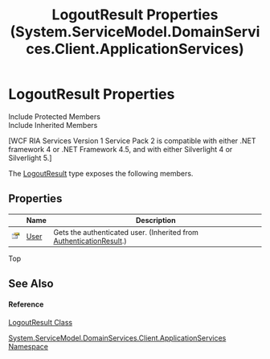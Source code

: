 ﻿---
title: LogoutResult Properties (System.ServiceModel.DomainServices.Client.ApplicationServices)
TOCTitle: LogoutResult Properties
ms:assetid: Properties.T:System.ServiceModel.DomainServices.Client.ApplicationServices.LogoutResult
ms:mtpsurl: https://msdn.microsoft.com/en-us/library/system.servicemodel.domainservices.client.applicationservices.logoutresult_properties(v=VS.91)
ms:contentKeyID: 28899062
ms.date: 01/27/2012
mtps_version: v=VS.91
---

# LogoutResult Properties

Include Protected Members  
Include Inherited Members  

\[WCF RIA Services Version 1 Service Pack 2 is compatible with either .NET framework 4 or .NET Framework 4.5, and with either Silverlight 4 or Silverlight 5.\]

The [LogoutResult](ff457851\(v=vs.91\).md) type exposes the following members.

## Properties

<table>
<thead>
<tr class="header">
<th> </th>
<th>Name</th>
<th>Description</th>
</tr>
</thead>
<tbody>
<tr class="odd">
<td><img src="images\Ff422600.pubproperty(en-us,VS.91).gif" title="Public property" alt="Public property" /></td>
<td><a href="ff457840(v=vs.91).md">User</a></td>
<td>Gets the authenticated user. (Inherited from <a href="ff457764(v=vs.91).md">AuthenticationResult</a>.)</td>
</tr>
</tbody>
</table>

Top

## See Also

#### Reference

[LogoutResult Class](ff457851\(v=vs.91\).md)

[System.ServiceModel.DomainServices.Client.ApplicationServices Namespace](ff457765\(v=vs.91\).md)

